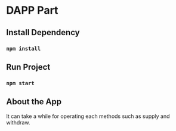 # DAPP Part

## Install Dependency

### `npm install`

## Run Project

### `npm start`

## About the App

It can take a while for operating each methods such as supply and withdraw.
